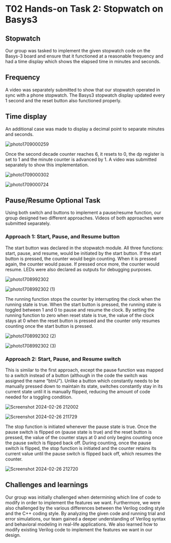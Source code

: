 # T02 Hands-on Task 2: Stopwatch on Basys3  
## **Stopwatch**
Our group was tasked to implement the given stopwatch code on the Basys-3 board and ensure that it functioned at a reasonable frequency and had a time display which shows the elapsed time in minutes and seconds.  
## **Frequency**  
A video was separately submitted to show that our stopwatch operated in sync with a phone stopwatch. The Basys3 stopwatch  display updated every 1 second and the reset button also functioned properly.   
## **Time display**
An additional case was made to display a decimal point to separate minutes and seconds. 

![photo1709000259](https://github.com/stephlovesfries/T02-Stopwatch-on-Basys3/assets/115708694/24a6e10a-5c3f-4e52-a898-f09cf1ca5943)

Once the second decade counter reaches 6, it resets to 0, the dp register is set to 1 and the minute counter is advanced by 1.  A video was submitted separately to show this implementation. 

![photo1709000302](https://github.com/stephlovesfries/T02-Stopwatch-on-Basys3/assets/115708694/78e1d045-fd9a-4de5-a605-ab97cf9eec66)

![photo1709000724](https://github.com/stephlovesfries/T02-Stopwatch-on-Basys3/assets/115708694/a4f4e243-935b-4daa-9986-11bd2fc1dff9)

## **Pause/Resume Optional Task**
Using both switch and buttons to implement a pause/resume function, our group designed two different approaches. Videos of both approaches were submitted separately.
### **Approach 1: Start, Pause, and Resume button**
The start button was declared in the stopwatch module. All three functions: start, pause, and resume, would be initiated by the start button. If the start button is pressed, the counter would begin counting. When it is pressed again, the counter would pause. If pressed once more, the counter would resume. LEDs were also declared as outputs for debugging purposes. 

![photo1708992302](https://github.com/stephlovesfries/T02-Stopwatch-on-Basys3/assets/115708694/f89abc26-90cf-4373-9ece-17bc3a0124ec)

![photo1708992302 (1)](https://github.com/stephlovesfries/T02-Stopwatch-on-Basys3/assets/115708694/ebf827b1-a648-467f-a3c3-e917b628e91c)

The running function stops the counter by interrupting the clock when the running state is true. When the start button is pressed, the running state is toggled between 1 and 0 to pause and resume the clock. By setting the running function to zero when reset state is true, the value of the clock stays at 0 when the reset button is pressed and the counter only resumes counting once the start button is pressed. 

![photo1708992302 (2)](https://github.com/stephlovesfries/T02-Stopwatch-on-Basys3/assets/115708694/5f8f3ee4-0f80-44dd-a736-33166cf1a9b9)

![photo1708992302 (3)](https://github.com/stephlovesfries/T02-Stopwatch-on-Basys3/assets/115708694/6a8e46a1-a273-4f41-9488-2dc7430b69cd)


### **Approach 2: Start, Pause, and Resume switch**
This is similar to the first approach, except the pause function was mapped to a switch instead of a button (although in the code the switch was assigned the name “btnU”). Unlike a button which constantly needs to be manually pressed down to maintain its state, switches constantly stay in its current state until it is manually flipped, reducing the amount of code needed for a toggling condition.

![Screenshot 2024-02-26 212002](https://github.com/stephlovesfries/T02-Stopwatch-on-Basys3/assets/115708694/55129b02-9930-42cc-8bee-77c36ac9a119)

![Screenshot 2024-02-26 211729](https://github.com/stephlovesfries/T02-Stopwatch-on-Basys3/assets/115708694/313bffb9-4061-4955-bd7e-0001bf888e30)

The stop function is initiated whenever the pause state is true. Once the pause switch is flipped on (pause state is true) and the reset button is pressed, the value of the counter stays at 0 and only begins counting once the pause switch is flipped back off. During counting, once the pause switch is flipped, the stop function is initiated and the counter retains its current value until the pause switch is flipped back off, which resumes the counter. 

![Screenshot 2024-02-26 212720](https://github.com/stephlovesfries/T02-Stopwatch-on-Basys3/assets/115708694/f0317327-39b8-462e-a7a5-47d1813f0352)

## **Challenges and learnings**
Our group was initially challenged when determining which line of code to modify in order to implement the features we want. Furthermore, we were also challenged by the various differences between  the Verilog coding style  and the C++ coding style. By analyzing the given code and running trial and error simulations, our team gained a deeper understanding of Verilog syntax and behavioral modeling in real-life applications.  We also learned how to modify existing Verilog code to implement the features we want in our design. 

